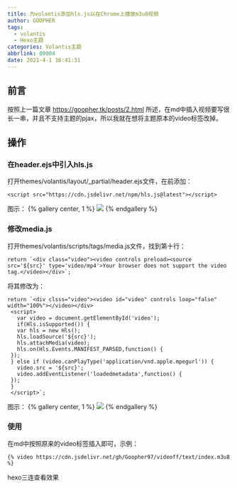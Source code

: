 ```yaml
---
title: 为volantis添加hls.js以在Chrome上播放m3u8视频
author: GOOPHER
tags:
  - volantis
  - Hexo主题
categories: Volantis主题
abbrlink: 00004
date: 2021-4-1 16:41:31
---
```

## 前言
按照上一篇文章 https://goopher.tk/posts/2.html 所述，在md中插入视频要写很长一串，并且不支持主题的pjax，所以我就在想将主题原本的video标签改掉。  
## 操作
### 在header.ejs中引入hls.js
打开themes/volantis/layout/_partial/header.ejs文件，在</header>前添加：
```
<script src="https://cdn.jsdelivr.net/npm/hls.js@latest"></script>
```
图示：
{% gallery center, 1 %}
![](https://cdn.jsdelivr.net/gh/Goopher97/tuchuang2@master/img/QQ20210401-202045@2x.png)
{% endgallery %}
### 修改media.js
打开themes/volantis/scripts/tags/media.js文件，找到第十行：
```
return `<div class="video"><video controls preload><source src='${src}' type='video/mp4'>Your browser does not support the video tag.</video></div>`;
```
将其修改为：
```
return `<div clsss="video"><video id="video" controls loop="false" width="100%"></video></div>
 <script>
   var video = document.getElementById('video');
   if(Hls.isSupported()) {
   var hls = new Hls();
   hls.loadSource('${src}');
   hls.attachMedia(video);
   hls.on(Hls.Events.MANIFEST_PARSED,function() {
 });
 } else if (video.canPlayType('application/vnd.apple.mpegurl')) {
   video.src = '${src}';
   video.addEventListener('loadedmetadata',function() {
 });
 }
 </script>`;
```
图示：
{% gallery center, 1 %}
![](https://cdn.jsdelivr.net/gh/Goopher97/tuchuang2@master/img/QQ20210401-202708@2x.png)
{% endgallery %}
### 使用
在md中按照原来的video标签插入即可，示例：
```
{% video https://cdn.jsdelivr.net/gh/Goopher97/videoff/text/index.m3u8 %}
```
hexo三连查看效果